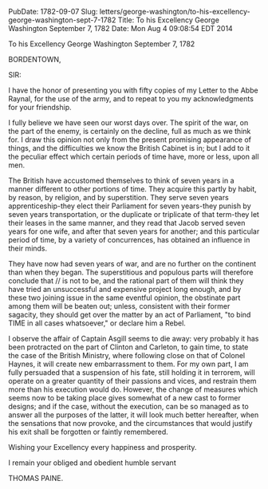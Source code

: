 PubDate: 1782-09-07
Slug: letters/george-washington/to-his-excellency-george-washington-sept-7-1782
Title: To his Excellency George Washington  September 7, 1782
Date: Mon Aug  4 09:08:54 EDT 2014

   To his Excellency George Washington  September 7, 1782

   BORDENTOWN,

   SIR:

   I have the honor of presenting you with fifty copies of my Letter to the
   Abbe Raynal, for the use of the army, and to repeat to you my
   acknowledgments for your friendship.

   I fully believe we have seen our worst days over. The spirit of the war,
   on the part of the enemy, is certainly on the decline, full as much as we
   think for. I draw this opinion not only from the present promising
   appearance of things, and the difficulties we know the British Cabinet is
   in; but I add to it the peculiar effect which certain periods of time
   have, more or less, upon all men.

   The British have accustomed themselves to think of seven years in a manner
   different to other portions of time. They acquire this partly by habit, by
   reason, by religion, and by superstition. They serve seven years
   apprenticeship-they elect their Parliament for seven years-they punish by
   seven years transportation, or the duplicate or triplicate of that
   term-they let their leases in the same manner, and they read that Jacob
   served seven years for one wife, and after that seven years for another;
   and this particular period of time, by a variety of concurrences, has
   obtained an influence in their minds.

   They have now had seven years of war, and are no further on the continent
   than when they began. The superstitious and populous parts will therefore
   conclude that // is not to be, and the rational part of them will think
   they have tried an unsuccessful and expensive project long enough, and by
   these two joining issue in the same eventful opinion, the obstinate part
   among them will be beaten out; unless, consistent with their former
   sagacity, they should get over the matter by an act of Parliament, "to
   bind TIME in all cases whatsoever," or declare him a Rebel.

   I observe the affair of Captain Asgill seems to die away: very probably it
   has been protracted on the part of Clinton and Carleton, to gain time, to
   state the case of the British Ministry, where following close on that of
   Colonel Haynes, it will create new embarrassment to them. For my own part,
   I am fully persuaded that a suspension of his fate, still holding it in
   terrorem, will operate on a greater quantity of their passions and vices,
   and restrain them more than his execution would do. However, the change of
   measures which seems now to be taking place gives somewhat of a new cast
   to former designs; and if the case, without the execution, can be so
   managed as to answer all the purposes of the latter, it will look much
   better hereafter, when the sensations that now provoke, and the
   circumstances that would justify his exit shall be forgotten or faintly
   remembered.

   Wishing your Excellency every happiness and prosperity.

   I remain your obliged and obedient humble servant

   THOMAS PAINE.


